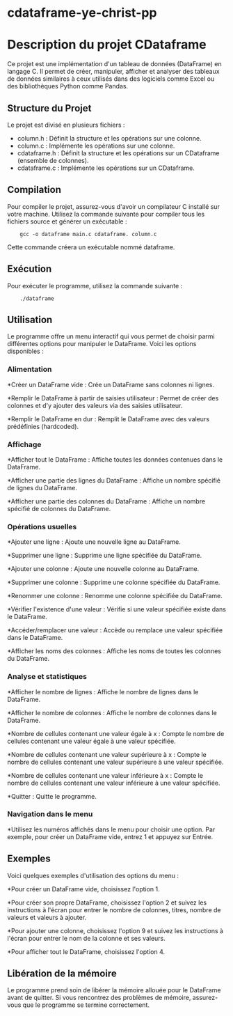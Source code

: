 # cdataframe-ye-christ-pp

# Description du projet CDataframe

Ce projet est une implémentation d'un tableau de données (DataFrame) en langage C. Il permet de créer, manipuler, afficher et analyser des tableaux de données similaires à ceux utilisés dans des logiciels comme Excel ou des bibliothèques Python comme Pandas.

## Structure du Projet

Le projet est divisé en plusieurs fichiers :

* column.h : Définit la structure et les opérations sur une colonne.
* column.c : Implémente les opérations sur une colonne.
* cdataframe.h : Définit la structure et les opérations sur un CDataframe (ensemble de colonnes).
* cdataframe.c : Implémente les opérations sur un CDataframe.

## Compilation

Pour compiler le projet, assurez-vous d'avoir un compilateur C installé sur votre machine. Utilisez la commande suivante pour compiler tous les fichiers source et générer un exécutable :

        gcc -o dataframe main.c cdataframe. column.c
        
Cette commande créera un exécutable nommé dataframe.

## Exécution

Pour exécuter le programme, utilisez la commande suivante :

        ./dataframe

## Utilisation

Le programme offre un menu interactif qui vous permet de choisir parmi différentes options pour manipuler le DataFrame. Voici les options disponibles :

### Alimentation

*Créer un DataFrame vide : Crée un DataFrame sans colonnes ni lignes.

*Remplir le DataFrame à partir de saisies utilisateur : Permet de créer des colonnes et d'y ajouter des valeurs via des saisies utilisateur.

*Remplir le DataFrame en dur : Remplit le DataFrame avec des valeurs prédéfinies (hardcoded).
        
### Affichage

*Afficher tout le DataFrame : Affiche toutes les données contenues dans le DataFrame.

*Afficher une partie des lignes du DataFrame : Affiche un nombre spécifié de lignes du DataFrame.

*Afficher une partie des colonnes du DataFrame : Affiche un nombre spécifié de colonnes du DataFrame.
       
### Opérations usuelles

*Ajouter une ligne : Ajoute une nouvelle ligne au DataFrame.

*Supprimer une ligne : Supprime une ligne spécifiée du DataFrame.

*Ajouter une colonne : Ajoute une nouvelle colonne au DataFrame.

*Supprimer une colonne : Supprime une colonne spécifiée du DataFrame.

*Renommer une colonne : Renomme une colonne spécifiée du DataFrame.

*Vérifier l'existence d'une valeur : Vérifie si une valeur spécifiée existe dans le DataFrame.

*Accéder/remplacer une valeur : Accède ou remplace une valeur spécifiée dans le DataFrame.

*Afficher les noms des colonnes : Affiche les noms de toutes les colonnes du DataFrame.
        
### Analyse et statistiques

*Afficher le nombre de lignes : Affiche le nombre de lignes dans le DataFrame.

*Afficher le nombre de colonnes : Affiche le nombre de colonnes dans le DataFrame.

*Nombre de cellules contenant une valeur égale à x : Compte le nombre de cellules contenant une valeur égale à une valeur spécifiée.

*Nombre de cellules contenant une valeur supérieure à x : Compte le nombre de cellules contenant une valeur supérieure à une valeur spécifiée.

*Nombre de cellules contenant une valeur inférieure à x : Compte le nombre de cellules contenant une valeur inférieure à une valeur spécifiée.

*Quitter : Quitte le programme.

### Navigation dans le menu

*Utilisez les numéros affichés dans le menu pour choisir une option. Par exemple, pour créer un DataFrame vide, entrez 1 et appuyez sur Entrée.

## Exemples

Voici quelques exemples d'utilisation des options du menu :

*Pour créer un DataFrame vide, choisissez l'option 1.

*Pour créer son propre DataFrame, choisissez l'option 2 et suivez les instructions à l'écran pour entrer le nombre de colonnes, titres, nombre de valeurs et valeurs à ajouter.

*Pour ajouter une colonne, choisissez l'option 9 et suivez les instructions à l'écran pour entrer le nom de la colonne et ses valeurs.

*Pour afficher tout le DataFrame, choisissez l'option 4.
        
## Libération de la mémoire

Le programme prend soin de libérer la mémoire allouée pour le DataFrame avant de quitter. Si vous rencontrez des problèmes de mémoire, assurez-vous que le programme se termine             correctement.
